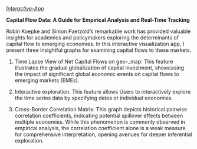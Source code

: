 *[Interactive-App](https://capital-flows-to-emerging-economies.streamlit.app/)*

**Capital Flow Data: A Guide for Empirical Analysis and Real-Time Tracking**

Robin Koepke and Simon Paetzold’s remarkable work has provided valuable insights for academics and policymakers exploring the determinants of capital flow to emerging economies. In this interactive visualization app, I present three insightful graphs for examining capital flows to these markets.

1.	Time Lapse View of Net Capital Flows on geo-_map: This feature illustrates the gradual globalization of capital investment, showcasing the impact of significant global economic events on capital flows to emerging markets (EMEs).

2.	Interactive exploration. This feature allows Users to interactively explore the time series data by specifying dates or individual economies.

3.	Cross-Border Correlation Matrix: This graph depicts historical pairwise correlation coefficients, indicating potential spillover effects between multiple economies. While this phenomenon is commonly observed in empirical analysis, the correlation coefficient alone is a weak measure for comprehensive interpretation, opening avenues for deeper inferential exploration.
